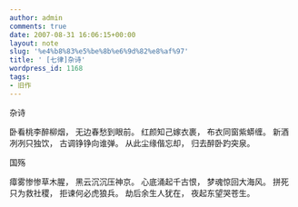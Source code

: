 ```yaml
---
author: admin
comments: true
date: 2007-08-31 16:06:15+00:00
layout: note
slug: '%e4%b8%83%e5%be%8b%e6%9d%82%e8%af%97'
title: ' [七律]杂诗'
wordpress_id: 1168
tags:
- 旧作
---
```


杂诗

卧看桃李醉柳烟，
无边春愁到眼前。
红颜知己嫁衣裹，
布衣同窗紫蟒缠。
新酒冽冽只独饮，
古调铮铮向谁弹。
从此尘缘偕忘却，
归去醉卧趵突泉。

国殇

瘴雾惨惨草木腥，
黑云沉沉压神京。
心底涌起千古恨，
梦魂惊回大海风。
拼死只为救社稷，
拒谏何必虎狼兵。
劫后余生人犹在，
夜起东望哭苍生。 
